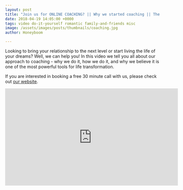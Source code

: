 ```yaml
---
layout: post
title: "Join us for ONLINE COACHING? || Why we started coaching || The Power of Coaching"
date: 2018-04-19 14:05:00 +0000
tags: video do-it-yourself romantic family-and-friends misc
image: /assets/images/posts/thumbnails/coaching.jpg
author: Honeyboom

---
```

Looking to bring your relationship to the next level or start living the life of your dreams? Well, we can help you! In this video we tell you all about our approach to coaching - why we do it, how we do it, and why we believe it is one of the most powerful tools for life transformation.

If you are interested in booking a free 30 minute call with us, please check out [our website](https://honeyboom.xyz/coaching).


<div class="video-container"><iframe width="560" height="315" src="https://www.youtube.com/embed/d8F-ya3VYtw" frameborder="0" allow="autoplay; encrypted-media" allowfullscreen></iframe></div>
